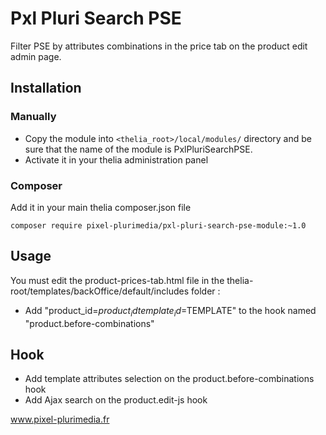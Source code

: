 # Pxl Pluri Search PSE

Filter PSE by attributes combinations in the price tab on the product edit admin page.

## Installation

### Manually

* Copy the module into ```<thelia_root>/local/modules/``` directory and be sure that the name of the module is PxlPluriSearchPSE.
* Activate it in your thelia administration panel

### Composer

Add it in your main thelia composer.json file

```
composer require pixel-plurimedia/pxl-pluri-search-pse-module:~1.0
```

## Usage

You must edit the product-prices-tab.html file in the thelia-root/templates/backOffice/default/includes folder :
* Add "product_id=$product_id template_id=$TEMPLATE" to the hook named "product.before-combinations"

## Hook

* Add template attributes selection on the product.before-combinations hook
* Add Ajax search on the product.edit-js hook

www.pixel-plurimedia.fr
